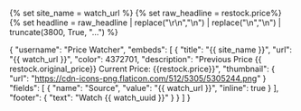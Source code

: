 {% set site_name = watch_url %}
{% set raw_headline = restock.price%}
{% set headline = raw_headline
     | replace("\r\n","\n")
     | replace("\n","\\n")
     | truncate(3800, True, "…")
%}

{
"username": "Price Watcher",
"embeds": [
{
"title": "{{ site_name }}",
"url": "{{ watch_url }}",
"color": 4372701,
"description": "Previous Price {{ restock.original_price}} Current Price: {{restock.price}}",
"thumbnail": {
"url": "https://cdn-icons-png.flaticon.com/512/5305/5305244.png"
}
"fields": [
{
"name": "Source",
"value": "{{ watch_url }}",
"inline": true
}
],
"footer": {
"text": "Watch {{ watch_uuid }}"
}
}
]
}
